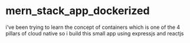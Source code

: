 # mern_stack_app_dockerized
i've been trying to learn the concept of containers which is one of the 4 pillars of cloud native so i build this small app using expressjs and reactjs 
